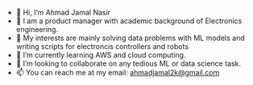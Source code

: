 - 👋 Hi, I’m Ahmad Jamal Nasir
- 👤 I am a product manager with academic background of Electronics engineering. 
- 👀 My interests are mainly solving data problems with ML models and writing scripts for electroncis controllers and robots 
- 🌱 I’m currently learning AWS and cloud computing.
- 💞️ I’m looking to collaborate on any tedious ML or data science task.
- 📫 You can reach me at my email: ahmadjamal2k@gmail.com

<!---
ahmadjamalnasir/ahmadjamalnasir is a ✨ special ✨ repository because its `README.md` (this file) appears on your GitHub profile.
You can click the Preview link to take a look at your changes.
--->
